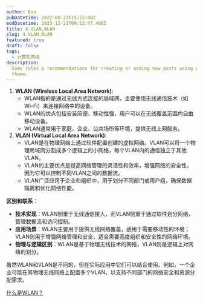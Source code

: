 ```yaml
---
author: Dou
pubDatetime: 2022-09-23T15:22:00Z
modDatetime: 2023-12-21T09:12:47.400Z
title: 4.VLAN,WLAN
slug: 4.VLAN,WLAN
featured: true
draft: false
tags:
  - 计算机网络
description:
  Some rules & recommendations for creating or adding new posts using AstroPaper
  theme.
---
```


1. **WLAN (Wireless Local Area Network)**:
   - WLAN指的是通过无线方式连接的局域网，主要使用无线通信技术（如Wi-Fi）来连接网络中的设备。
   - WLAN的优点包括安装简便、移动性强，用户可以在无线覆盖范围内自由移动设备。
   - WLAN通常用于家庭、企业、公共场所等环境，提供无线上网服务。
2. **VLAN (Virtual Local Area Network)**:
   - VLAN是在物理网络上通过软件配置创建的虚拟网络。VLAN可以将一个物理局域网分割成多个逻辑上的小网络，每个VLAN内的通信独立于其他VLAN。
   - VLAN的主要优点是提高网络管理的灵活性和效率，增强网络的安全性，因为它可以控制不同VLAN之间的数据流。
   - VLAN广泛应用于企业和组织中，用于划分不同部门或用户组，确保数据隔离和优化网络性能。

**区别和联系**：

- **技术实现**：WLAN侧重于无线通信接入，而VLAN侧重于通过软件划分网络，管理数据流和访问控制。
- **应用场景**：WLAN主要用于提供无线网络覆盖，适用于需要移动性的环境；VLAN则用于增强网络管理和安全，适合需要高度组织和安全性的网络环境。
- **物理与逻辑区别**：WLAN是基于物理无线技术的网络，VLAN则是逻辑上对网络的划分。

虽然WLAN和VLAN是不同的，但在实际应用中它们可以结合使用。例如，一个企业可能在其物理无线网络上配置多个VLAN，以支持不同部门的网络安全和资源分配需求。

[什么是WLAN？](https://info.support.huawei.com/info-finder/encyclopedia/zh/WLAN.html)
